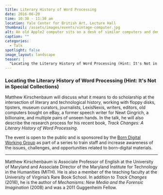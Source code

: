 ```yaml
---
title: Literary History of Word Processing
date: 2016-06-20 
time: 10:30 - 11:30 am
location: Yale Center for British Art, Lecture Hall
thumbnail: /assets/images/events/vintage-computer.jpg
alt: An old Apple2 computer sits on a desk of similar computers and demonstrates Zig Zag, an old word processing software.
caption: ""
categories: 
  - Talk
spotlight: false 
image_layout: landscape
teaser: |
  "Locating the Literary History of Word Processing (Hint: It's Not in Special Collections) June 20 at 10:30-11:30am in Yale Center for British Art, Lecture Hall Matthew Kirschenbaum will discuss what..."
---
```


### Locating the Literary History of Word Processing (Hint: It's Not in Special Collections)

Matthew Kirschenbaum will discuss what it means to do scholarship at the intersection of literary and technological history, working with floppy disks, tipsters, museum curators, journalists, LexisNexis, writers, editors, old computers bought on eBay, a former speech writer for Newt Gingrich, a billionaire, and multiple pairs of unseen hands. In the talk, he will also describe the research process for his recent book, *Track Changes: A Literary History of Word Processing*.

The event is open to the public and is sponsored by the [Born Digital Working Group](http://guides.library.yale.edu/c.php?g=300384&amp;p=2006050) as part of a series to train staff and increase awareness of the issues, challenges, and opportunities related to born-digital materials.
   
 ---
   
Matthew Kirschenbaum is Associate Professor of English at the University of Maryland and Associate Director of the Maryland Institute for Technology in the Humanities (MITH). He is also a member of the teaching faculty at the University of Virginia’s Rare Book School. In addition to *Track Changes* (2016), he is the author of *Mechanisms: New Media and the Forensic Imagination* (2008) and was a 2011 Guggenheim Fellow.